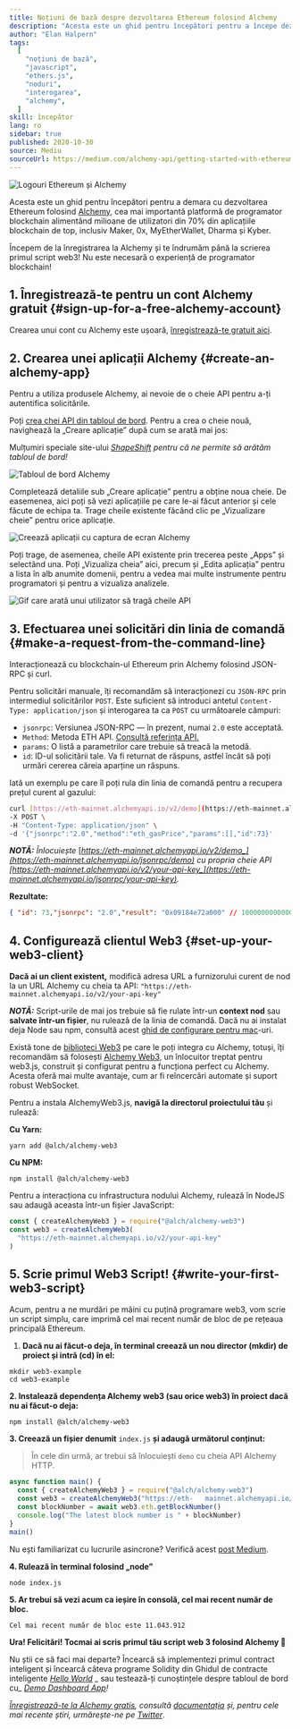 ```yaml
---
title: Noțiuni de bază despre dezvoltarea Ethereum folosind Alchemy
description: "Acesta este un ghid pentru începători pentru a începe dezvoltarea Ethereum folosind Alchemy. Începem de la înregistrarea la Alchemy, la a face o solicitare din linia de comandă, până la scrierea primul script web3! Nu este necesară o experiență de programator blockchain!"
author: "Elan Halpern"
tags:
  [
    "noțiuni de bază",
    "javascript",
    "ethers.js",
    "noduri",
    "interogarea",
    "alchemy",
  ]
skill: începător
lang: ro
sidebar: true
published: 2020-10-30
source: Mediu
sourceUrl: https://medium.com/alchemy-api/getting-started-with-ethereum-development-using-alchemy-c3d6a45c567f
---
```


![Logouri Ethereum și Alchemy](../../../../../developers/tutorials/getting-started-with-ethereum-development-using-alchemy/ethereum-alchemy.png)

Acesta este un ghid pentru începători pentru a demara cu dezvoltarea Ethereum folosind [Alchemy](https://alchemyapi.io/), cea mai importantă platformă de programator blockchain alimentând milioane de utilizatori din 70% din aplicațiile blockchain de top, inclusiv Maker, 0x, MyEtherWallet, Dharma și Kyber.

Începem de la înregistrarea la Alchemy și te îndrumăm până la scrierea primul script web3! Nu este necesară o experiență de programator blockchain!

## 1\. Înregistrează-te pentru un cont Alchemy gratuit {#sign-up-for-a-free-alchemy-account}

Crearea unui cont cu Alchemy este ușoară, [înregistrează-te gratuit aici](https://dashboard.alchemyapi.io/signup/).

## 2\. Crearea unei aplicații Alchemy {#create-an-alchemy-app}

Pentru a utiliza produsele Alchemy, ai nevoie de o cheie API pentru a-ți autentifica solicitările.

Poți [crea chei API din tabloul de bord](http://dashboard.alchemyapi.io/). Pentru a crea o cheie nouă, navighează la „Creare aplicație” după cum se arată mai jos:

Mulțumiri speciale site-ului [_ShapeShift_](https://shapeshift.com/) _pentru că ne permite să arătăm tabloul de bord!_

![Tabloul de bord Alchemy](../../../../../developers/tutorials/getting-started-with-ethereum-development-using-alchemy/alchemy-dashboard.png)

Completează detaliile sub „Creare aplicație” pentru a obține noua cheie. De easemenea, aici poți să vezi aplicațiile pe care le-ai făcut anterior și cele făcute de echipa ta. Trage cheile existente făcând clic pe „Vizualizare cheie” pentru orice aplicație.

![Creează aplicații cu captura de ecran Alchemy](../../../../../developers/tutorials/getting-started-with-ethereum-development-using-alchemy/create-app.png)

Poți trage, de asemenea, cheile API existente prin trecerea peste „Apps” și selectând una. Poți „Vizualiza cheia” aici, precum și „Edita aplicația” pentru a lista în alb anumite domenii, pentru a vedea mai multe instrumente pentru programatori și pentru a vizualiza analizele.

![Gif care arată unui utilizator să tragă cheile API](../../../../../developers/tutorials/getting-started-with-ethereum-development-using-alchemy/pull-api-keys.gif)

## 3\. Efectuarea unei solicitări din linia de comandă {#make-a-request-from-the-command-line}

Interacționează cu blockchain-ul Ethereum prin Alchemy folosind JSON-RPC și curl.

Pentru solicitări manuale, îți recomandăm să interacționezi cu `JSON-RPC` prin intermediul solicitărilor `POST`. Este suficient să introduci antetul `Content-Type: application/json` și interogarea ta ca `POST` cu următoarele câmpuri:

- `jsonrpc`: Versiunea JSON-RPC — în prezent, numai `2.0` este acceptată.
- `Method`: Metoda ETH API. [Consultă referința API.](https://docs.alchemyapi.io/documentation/alchemy-api-reference/json-rpc)
- `params`: O listă a parametrilor care trebuie să treacă la metodă.
- `id`: ID-ul solicitării tale. Va fi returnat de răspuns, astfel încât să poți urmări cererea căreia aparține un răspuns.

Iată un exemplu pe care îl poți rula din linia de comandă pentru a recupera prețul curent al gazului:

```bash
curl [https://eth-mainnet.alchemyapi.io/v2/demo](https://eth-mainnet.alchemyapi.io/v2/demo) \
-X POST \
-H "Content-Type: application/json" \
-d '{"jsonrpc":"2.0","method":"eth_gasPrice","params":[],"id":73}'
```

**_NOTĂ:_** _Înlocuiește_ [_https://eth-mainnet.alchemyapi.io/v2/demo_](https://eth-mainnet.alchemyapi.io/jsonrpc/demo) _cu propria cheie API_ [_https://eth-mainnet.alchemyapi.io/v2/your-api-key_](https://eth-mainnet.alchemyapi.io/jsonrpc/your-api-key)_._

**Rezultate:**

```json
{ "id": 73,"jsonrpc": "2.0","result": "0x09184e72a000" // 10000000000000 }
```

## 4\. Configurează clientul Web3 {#set-up-your-web3-client}

**Dacă ai un client existent,** modifică adresa URL a furnizorului curent de nod la un URL Alchemy cu cheia ta API: `"https://eth-mainnet.alchemyapi.io/v2/your-api-key"`

**_NOTĂ:_** Script-urile de mai jos trebuie să fie rulate într-un **context nod** sau **salvate într-un fișier**, nu rulează de la linia de comandă. Dacă nu ai instalat deja Node sau npm, consultă acest [ghid de configurare pentru mac](https://app.gitbook.com/@alchemyapi/s/alchemy/guides/alchemy-for-macs)-uri.

Există tone de [biblioteci Web3](https://docs.alchemyapi.io/guides/getting-started#other-web3-libraries) pe care le poți integra cu Alchemy, totuși, îți recomandăm să folosești [Alchemy Web3](https://docs.alchemyapi.io/documentation/alchemy-web3), un înlocuitor treptat pentru web3.js, construit și configurat pentru a funcționa perfect cu Alchemy. Acesta oferă mai multe avantaje, cum ar fi reîncercări automate și suport robust WebSocket.

Pentru a instala AlchemyWeb3.js, **navigă la directorul proiectului tău** și rulează:

**Cu Yarn:**

```
yarn add @alch/alchemy-web3
```

**Cu NPM:**

```
npm install @alch/alchemy-web3
```

Pentru a interacționa cu infrastructura nodului Alchemy, rulează în NodeJS sau adaugă aceasta într-un fișier JavaScript:

```js
const { createAlchemyWeb3 } = require("@alch/alchemy-web3")
const web3 = createAlchemyWeb3(
  "https://eth-mainnet.alchemyapi.io/v2/your-api-key"
)
```

## 5\. Scrie primul Web3 Script! {#write-your-first-web3-script}

Acum, pentru a ne murdări pe mâini cu puțină programare web3, vom scrie un script simplu, care imprimă cel mai recent număr de bloc de pe rețeaua principală Ethereum.

1.  **Dacă nu ai făcut-o deja, în terminal creează un nou director (mkdir) de proiect și intră (cd) în el:**

```
mkdir web3-example
cd web3-example
```

**2\. Instalează dependența Alchemy web3 (sau orice web3) în proiect dacă nu ai făcut-o deja:**

```
npm install @alch/alchemy-web3
```

**‌3. Creează un fișier denumit** `index.js` **și adaugă următorul conținut:**

> În cele din urmă, ar trebui să înlocuiești `demo` cu cheia API Alchemy HTTP.

```js
async function main() {
  const { createAlchemyWeb3 } = require("@alch/alchemy-web3")
  const web3 = createAlchemyWeb3("https://eth-   mainnet.alchemyapi.io/v2/demo")
  const blockNumber = await web3.eth.getBlockNumber()
  console.log("The latest block number is " + blockNumber)
}
main()
```

Nu ești familiarizat cu lucrurile asincrone? Verifică acest [post Medium](https://medium.com/better-programming/understanding-async-await-in-javascript-1d81bb079b2c).

**4\. Rulează în terminal folosind „node”**

```
node index.js
```

**‌5. Ar trebui să vezi acum ca ieșire în consolă, cel mai recent număr de bloc.**

```
Cel mai recent număr de bloc este 11.043.912
```

**Ura! Felicitări! Tocmai ai scris primul tău script web 3 folosind Alchemy 🎉**

‌Nu știi ce să faci mai departe? Încearcă să implementezi primul contract inteligent și încearcă câteva programe Solidity din Ghidul de contracte inteligente [_Hello World_](https://docs.alchemyapi.io/tutorials/hello-world-smart-contract) _ sau testează-ți cunoștințele despre tabloul de bord cu_ [_Demo Dashboard App_](https://docs.alchemyapi.io/tutorials/demo-app)_!_

_[Înregistrează-te la Alchemy gratis](https://dashboard.alchemyapi.io/signup/), consultă [documentația](https://docs.alchemyapi.io/) și, pentru cele mai recente știri, urmărește-ne pe [Twitter](https://twitter.com/AlchemyPlatform)_.
